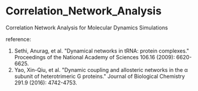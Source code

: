 # Correlation_Network_Analysis
Correlation Network Analysis for Molecular Dynamics Simulations

reference: 
1. Sethi, Anurag, et al. "Dynamical networks in tRNA: protein complexes." Proceedings of the National Academy of Sciences 106.16 (2009): 6620-6625.
2. Yao, Xin-Qiu, et al. "Dynamic coupling and allosteric networks in the α subunit of heterotrimeric G proteins." Journal of Biological Chemistry 291.9 (2016): 4742-4753.
